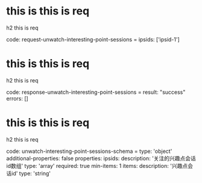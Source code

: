 # this is this is req

h2 this is req

code:
    request-unwatch-interesting-point-sessions =
  ipsids: ['ipsid-1']


# this is this is req

h2 this is req

code:
    response-unwatch-interesting-point-sessions =
  result: "success"
  errors: []


# this is this is req

h2 this is req

code:
    unwatch-interesting-point-sessions-schema =
  type: 'object'
  additional-properties: false
  properties:
    ipsids:
      description: '关注的兴趣点会话id数组'
      type: 'array'
      required: true
      min-items: 1
      items:
        description: '兴趣点会话id'
        type: 'string'


